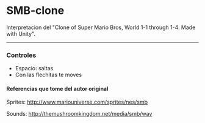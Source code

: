 # SMB-clone
Interpretacion del "Clone of Super Mario Bros, World 1-1 through 1-4. Made with Unity".

***
### Controles
* Espacio: saltas
* Con las flechitas te moves

#### Referencias que tome del autor original
Sprites: http://www.mariouniverse.com/sprites/nes/smb

Sounds: http://themushroomkingdom.net/media/smb/wav
